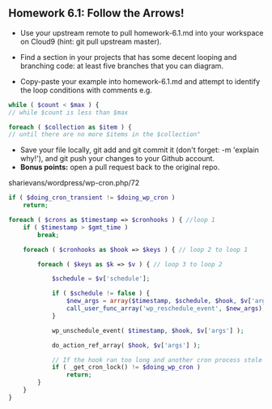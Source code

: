 ## Homework 6.1: Follow the Arrows!

* Use your upstream remote to pull homework-6.1.md into your workspace on Cloud9 (hint: git pull upstream master).
 
* Find a section in your projects that has some decent looping and branching code: at least five branches that you can diagram.
* Copy-paste your example into homework-6.1.md and attempt to identify the loop conditions with comments e.g. 

```php
while ( $count < $max ) {
// while $count is less than $max

foreach ( $collection as $item ) {
// until there are no more $items in the $collection"
```

* Save your file locally, git add and git commit it (don't forget: -m 'explain why!'), and git push your changes to your Github account.
* **Bonus points:** open a pull request back to the original repo.


sharievans/wordpress/wp-cron.php/72
```php
if ( $doing_cron_transient != $doing_wp_cron )
    return;

foreach ( $crons as $timestamp => $cronhooks ) { //loop 1
	if ( $timestamp > $gmt_time )
		break;

	foreach ( $cronhooks as $hook => $keys ) { // loop 2 to loop 1

		foreach ( $keys as $k => $v ) { // loop 3 to loop 2

			$schedule = $v['schedule'];

			if ( $schedule != false ) {
				$new_args = array($timestamp, $schedule, $hook, $v['args']);
				call_user_func_array('wp_reschedule_event', $new_args);
			}

			wp_unschedule_event( $timestamp, $hook, $v['args'] );

 			do_action_ref_array( $hook, $v['args'] );

			// If the hook ran too long and another cron process stole the lock, quit.
			if ( _get_cron_lock() != $doing_wp_cron )
				return;
		}
	}
}
```